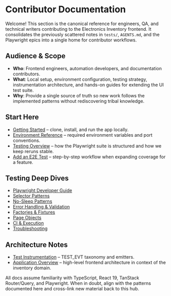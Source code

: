 # Contributor Documentation

Welcome! This section is the canonical reference for engineers, QA, and technical writers contributing to the Electronics Inventory frontend. It consolidates the previously scattered notes in `tests/`, `AGENTS.md`, and the Playwright epics into a single home for contributor workflows.

## Audience & Scope

- **Who**: Frontend engineers, automation developers, and documentation contributors.
- **What**: Local setup, environment configuration, testing strategy, instrumentation architecture, and hands-on guides for extending the UI test suite.
- **Why**: Provide a single source of truth so new work follows the implemented patterns without rediscovering tribal knowledge.

## Start Here

- [Getting Started](./getting_started.md) – clone, install, and run the app locally.
- [Environment Reference](./environment.md) – required environment variables and port conventions.
- [Testing Overview](./testing/) – how the Playwright suite is structured and how we keep reruns stable.
- [Add an E2E Test](./howto/add_e2e_test.md) – step-by-step workflow when expanding coverage for a feature.

## Testing Deep Dives

- [Playwright Developer Guide](./testing/playwright_developer_guide.md)
- [Selector Patterns](./testing/selector_patterns.md)
- [No-Sleep Patterns](./testing/no_sleep_patterns.md)
- [Error Handling & Validation](./testing/error_handling_and_validation.md)
- [Factories & Fixtures](./testing/factories_and_fixtures.md)
- [Page Objects](./testing/page_objects.md)
- [CI & Execution](./testing/ci_and_execution.md)
- [Troubleshooting](./testing/troubleshooting.md)

## Architecture Notes

- [Test Instrumentation](./architecture/test_instrumentation.md) – TEST_EVT taxonomy and emitters.
- [Application Overview](./architecture/application_overview.md) – high-level frontend architecture in context of the inventory domain.

All docs assume familiarity with TypeScript, React 19, TanStack Router/Query, and Playwright. When in doubt, align with the patterns documented here and cross-link new material back to this hub.
